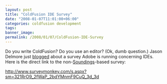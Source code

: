 ```yaml
---
layout: post
title: "ColdFusion IDE Survey"
date: "2008-01-07T11:01:00+06:00"
categories: coldfusion development 
tags: 
banner_image: 
permalink: /2008/01/07/ColdFusion-IDE-Survey
---
```


Do you write ColdFusion? Do you use an editor? (Ok, dumb question.) Jason Delmore just <a href="http://www.cfinsider.com/index.cfm/2008/1/7/Adobe-ColdFusion-IDE-Survey">blogged</a> about a survey Adobe is running concerning IDEs. Here is the direct link to the non-<a href="http://soundings.riaforge.org">Soundings</a>-based survey:

<a href="http://www.surveymonkey.com/s.aspx?sm=321RrO9_2fWaP_2bdYMnmF9CuQ_3d_3d">http://www.surveymonkey.com/s.aspx?sm=321RrO9_2fWaP_2bdYMnmF9CuQ_3d_3d</a>